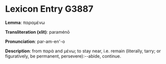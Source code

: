 # Lexicon Entry G3887

**Lemma**: παραμένω

**Transliteration (xlit)**: paraménō

**Pronunciation**: par-am-en'-o

**Description**:
from παρά and μένω; to stay near, i.e. remain (literally, tarry; or figuratively, be permanent, persevere):--abide, continue.
